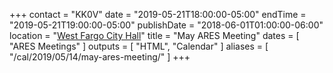 +++
contact = "KK0V"
date = "2019-05-21T18:00:00-05:00"
endTime = "2019-05-21T19:00:00-05:00"
publishDate = "2018-06-01T01:00:00-06:00"
location = "[West Fargo City Hall](/places/west-fargo-city-hall/)"
title = "May ARES Meeting"
dates = [ "ARES Meetings" ]
outputs = [ "HTML", "Calendar" ]
aliases = [ "/cal/2019/05/14/may-ares-meeting/" ]
+++
